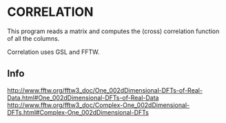 # CORRELATION

This program  reads a matrix and  computes the  (cross) correlation  function of
all the columns.

Correlation uses GSL and FFTW.

Info
----
http://www.fftw.org/fftw3_doc/One_002dDimensional-DFTs-of-Real-Data.html#One_002dDimensional-DFTs-of-Real-Data
http://www.fftw.org/fftw3_doc/Complex-One_002dDimensional-DFTs.html#Complex-One_002dDimensional-DFTs

